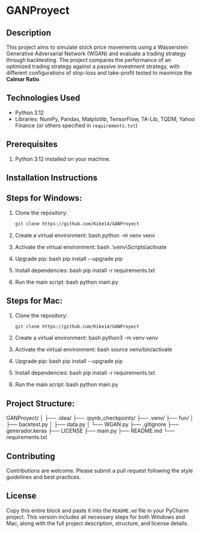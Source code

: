 # GANProyect

## Description
This project aims to simulate stock price movements using a Wasserstein Generative Adversarial Network (WGAN) and evaluate a trading strategy through backtesting. The project compares the performance of an optimized trading strategy against a passive investment strategy, with different configurations of stop-loss and take-profit tested to maximize the **Calmar Ratio**.

## Technologies Used
- Python 3.12
- Libraries: NumPy, Pandas, Matplotlib, TensorFlow, TA-Lib, TQDM, Yahoo Finance (or others specified in `requirements.txt`)

## Prerequisites
1. Python 3.12 installed on your machine.

## Installation Instructions

## Steps for Windows:
1. Clone the repository:
   ```bash
   git clone https://github.com/Kike14/GANProyect

2. Create a virtual environment:
   bash
   python -m venv venv

3. Activate the virtual environment:
   bash
   .\venv\Scripts\activate
4. Upgrade pip:
   bash
   pip install --upgrade pip

5. Install dependencies:
   bash
   pip install -r requirements.txt

6. Run the main script:
   bash
   python main.py

## Steps for Mac:
1. Clone the repository:
   ```bash
   git clone https://github.com/Kike14/GANProyect

2. Create a virtual environment:
   bash
   python3 -m venv venv

3. Activate the virtual environment:
   bash
   source venv/bin/activate

4. Upgrade pip:
   bash
   pip install --upgrade pip

5. Install dependencies:
   bash
   pip install -r requirements.txt

6. Run the main script:
   bash
   python main.py 

## Project Structure:
GANProyect/
│
├── .idea/
├── .ipynb_checkpoints/
├── .venv/
├── fun/
│   ├── backtest.py
│   ├── data.py
│   └── WGAN.py
├── .gitignore
├── generador.keras
├── LICENSE
├── main.py
├── README.md
└── requirements.txt

## Contributing
Contributions are welcome. Please submit a pull request following the style guidelines and best practices.

## License
Copy this entire block and paste it into the `README.md` file in your PyCharm project. This version includes all necessary steps for both Windows and Mac, along with the full project description, structure, and license details.